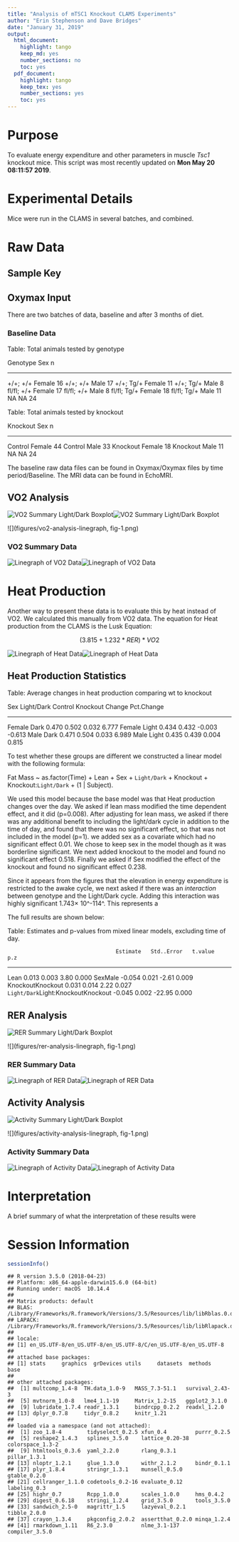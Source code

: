 ```yaml
---
title: "Analysis of mTSC1 Knockout CLAMS Experiments"
author: "Erin Stephenson and Dave Bridges"
date: "January 31, 2019"
output:
  html_document:
    highlight: tango
    keep_md: yes
    number_sections: no
    toc: yes
  pdf_document:
    highlight: tango
    keep_tex: yes
    number_sections: yes
    toc: yes
---
```




# Purpose

To evaluate energy expenditure and other parameters in muscle _Tsc1_ knockout mice.  This script was most recently updated on **Mon May 20 08:11:57 2019**.

# Experimental Details

Mice were run in the CLAMS in several batches, and combined.

# Raw Data

## Sample Key



## Oxymax Input

There are two batches of data, baseline and after 3 months of diet.

### Baseline Data


Table: Total animals tested by genotype

Genotype      Sex        n
------------  -------  ---
+/+; +/+      Female    16
+/+; +/+      Male      17
+/+; Tg/+     Female    11
+/+; Tg/+     Male       8
fl/fl; +/+    Female    17
fl/fl; +/+    Male       8
fl/fl; Tg/+   Female    18
fl/fl; Tg/+   Male      11
NA            NA        24



Table: Total animals tested by knockout

Knockout   Sex        n
---------  -------  ---
Control    Female    44
Control    Male      33
Knockout   Female    18
Knockout   Male      11
NA         NA        24

The baseline raw data files can be found in Oxymax/Oxymax files by time period/Baseline.  The MRI data can be found in EchoMRI.

## VO2 Analysis

![VO2 Summary Light/Dark Boxplot](figures/vo2-analysis-light-dark-1.png)![VO2 Summary Light/Dark Boxplot](figures/vo2-analysis-light-dark-2.png)

![](figures/vo2-analysis-linegraph, fig-1.png)<!-- -->

### VO2 Summary Data

![Linegraph of VO2 Data](figures/vo2-summarized-data-1.png)![Linegraph of VO2 Data](figures/vo2-summarized-data-2.png)

# Heat Production

Another way to present these data is to evaluate this by heat instead of VO2. We calculated this manually from VO2 data.  The equation for Heat production from the CLAMS is the Lusk Equation:

$$(3.815 + 1.232 * RER)*VO2$$

![Linegraph of Heat Data](figures/heat-production-1.png)![Linegraph of Heat Data](figures/heat-production-2.png)

## Heat Production Statistics


Table: Average changes in heat production comparing wt to knockout

Sex      Light/Dark    Control   Knockout   Change   Pct.Change
-------  -----------  --------  ---------  -------  -----------
Female   Dark            0.470      0.502    0.032        6.777
Female   Light           0.434      0.432   -0.003       -0.613
Male     Dark            0.471      0.504    0.033        6.989
Male     Light           0.435      0.439    0.004        0.815

To test whether these groups are different we constructed a linear model with the following formula:

Fat Mass ~ as.factor(Time) + Lean + Sex + `Light/Dark` + Knockout + Knockout:`Light/Dark` + (1 | Subject).  

We used this model because the base model was that Heat production changes over the day.  We asked if lean mass modified the time dependent effect, and it did (p=0.008).  After adjusting for lean mass, we asked if there was any additional benefit to including the light/dark cycle in addition to the time of day, and found that there was no significant effect, so that was not included in the model (p=1).  we added sex as a covariate which had no significant effect 0.01. We chose to keep sex in the model though as it was borderline significant.  We next added knockout to the model and found no significant effect 0.518.  Finally we asked if Sex modified the effect of the knockout and found no significant effect 0.238.

Since it appears from the figures that the elevation in energy expenditure is restricted to the awake cycle, we next asked if there was an *interaction* between genotype and the Light/Dark cycle.  Adding this interaction was highly significant 1.743&times; 10^-114^.  This represents a 

The full results are shown below:


Table: Estimates and p-values from mixed linear models, excluding time of day.

                                      Estimate   Std..Error   t.value     p.z
-----------------------------------  ---------  -----------  --------  ------
Lean                                     0.013        0.003      3.80   0.000
SexMale                                 -0.054        0.021     -2.61   0.009
KnockoutKnockout                         0.031        0.014      2.22   0.027
`Light/Dark`Light:KnockoutKnockout      -0.045        0.002    -22.95   0.000

## RER Analysis

![RER Summary Light/Dark Boxplot](figures/rer-analysis-light-dark-1.png)

![](figures/rer-analysis-linegraph, fig-1.png)<!-- -->

### RER Summary Data

![Linegraph of RER Data](figures/rer-summarized-data-1.png)![Linegraph of RER Data](figures/rer-summarized-data-2.png)

## Activity Analysis

![Activity Summary Light/Dark Boxplot](figures/activity-analysis-light-dark-1.png)

![](figures/activity-analysis-linegraph, fig-1.png)<!-- -->

### Activity Summary Data

![Linegraph of Activity Data](figures/activity-summarized-data-1.png)![Linegraph of Activity Data](figures/activity-summarized-data-2.png)


# Interpretation

A brief summary of what the interpretation of these results were

# Session Information


```r
sessionInfo()
```

```
## R version 3.5.0 (2018-04-23)
## Platform: x86_64-apple-darwin15.6.0 (64-bit)
## Running under: macOS  10.14.4
## 
## Matrix products: default
## BLAS: /Library/Frameworks/R.framework/Versions/3.5/Resources/lib/libRblas.0.dylib
## LAPACK: /Library/Frameworks/R.framework/Versions/3.5/Resources/lib/libRlapack.dylib
## 
## locale:
## [1] en_US.UTF-8/en_US.UTF-8/en_US.UTF-8/C/en_US.UTF-8/en_US.UTF-8
## 
## attached base packages:
## [1] stats     graphics  grDevices utils     datasets  methods   base     
## 
## other attached packages:
##  [1] multcomp_1.4-8  TH.data_1.0-9   MASS_7.3-51.1   survival_2.43-3
##  [5] mvtnorm_1.0-8   lme4_1.1-19     Matrix_1.2-15   ggplot2_3.1.0  
##  [9] lubridate_1.7.4 readr_1.3.1     bindrcpp_0.2.2  readxl_1.2.0   
## [13] dplyr_0.7.8     tidyr_0.8.2     knitr_1.21     
## 
## loaded via a namespace (and not attached):
##  [1] zoo_1.8-4        tidyselect_0.2.5 xfun_0.4         purrr_0.2.5     
##  [5] reshape2_1.4.3   splines_3.5.0    lattice_0.20-38  colorspace_1.3-2
##  [9] htmltools_0.3.6  yaml_2.2.0       rlang_0.3.1      pillar_1.3.1    
## [13] nloptr_1.2.1     glue_1.3.0       withr_2.1.2      bindr_0.1.1     
## [17] plyr_1.8.4       stringr_1.3.1    munsell_0.5.0    gtable_0.2.0    
## [21] cellranger_1.1.0 codetools_0.2-16 evaluate_0.12    labeling_0.3    
## [25] highr_0.7        Rcpp_1.0.0       scales_1.0.0     hms_0.4.2       
## [29] digest_0.6.18    stringi_1.2.4    grid_3.5.0       tools_3.5.0     
## [33] sandwich_2.5-0   magrittr_1.5     lazyeval_0.2.1   tibble_2.0.0    
## [37] crayon_1.3.4     pkgconfig_2.0.2  assertthat_0.2.0 minqa_1.2.4     
## [41] rmarkdown_1.11   R6_2.3.0         nlme_3.1-137     compiler_3.5.0
```
